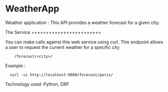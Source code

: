 # WeatherApp
Weather application :
This API provides a weather forecast for a given city.

The Service
++++++++++++++++++++++++

You can make calls against this web service using curl.
This endpoint allows a user to request the current weather for a specific city 
        
        /forecast/<city>/

Example : 
      
      curl -si http://localhost:8080/forecast/paris/
      




Technology used: Python, DRF
